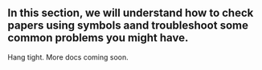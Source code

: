   ## In this section, we will understand how to check papers using symbols aand troubleshoot some common problems you might have.
  
  Hang tight. More docs coming soon.
